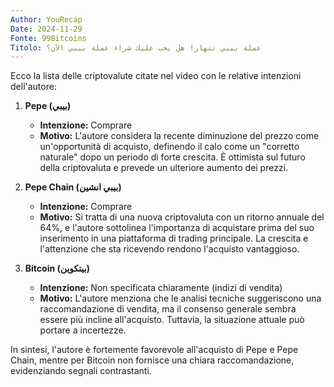 ```yaml
---
Author: YouRecap
Date: 2024-11-29
Fonte: 99Bitcoins
Titolo: عملة بيبي تنهار! هل يجب عليك شراء عملة بيبي الآن؟
---
```


Ecco la lista delle criptovalute citate nel video con le relative intenzioni dell'autore:

1. **Pepe (بيبي)**
   - **Intenzione:** Comprare
   - **Motivo:** L'autore considera la recente diminuzione del prezzo come un'opportunità di acquisto, definendo il calo come un "corretto naturale" dopo un periodo di forte crescita. È ottimista sul futuro della criptovaluta e prevede un ulteriore aumento dei prezzi.

2. **Pepe Chain (بيبي انشين)**
   - **Intenzione:** Comprare
   - **Motivo:** Si tratta di una nuova criptovaluta con un ritorno annuale del 64%, e l'autore sottolinea l'importanza di acquistare prima del suo inserimento in una piattaforma di trading principale. La crescita e l'attenzione che sta ricevendo rendono l'acquisto vantaggioso.

3. **Bitcoin (بيتكوين)**
   - **Intenzione:** Non specificata chiaramente (indizi di vendita)
   - **Motivo:** L'autore menziona che le analisi tecniche suggeriscono una raccomandazione di vendita, ma il consenso generale sembra essere più incline all'acquisto. Tuttavia, la situazione attuale può portare a incertezze.

In sintesi, l'autore è fortemente favorevole all'acquisto di Pepe e Pepe Chain, mentre per Bitcoin non fornisce una chiara raccomandazione, evidenziando segnali contrastanti.
